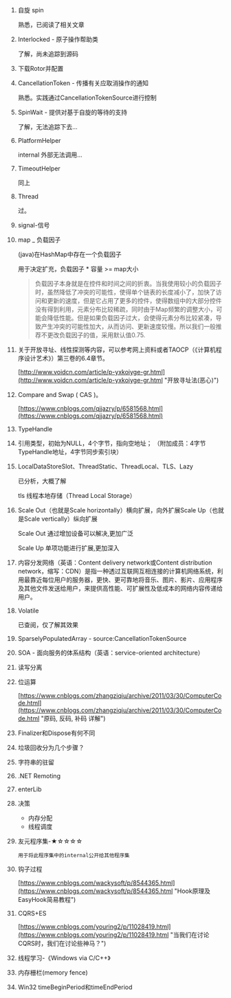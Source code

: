 1. 自旋 spin

	熟悉，已阅读了相关文章

1. Interlocked - 原子操作帮助类

	了解，尚未追踪到源码

1. 下载Rotor并配置
1. CancellationToken - 传播有关应取消操作的通知

	熟悉。实践通过CancellationTokenSource进行控制

1. SpinWait - 提供对基于自旋的等待的支持

	了解，无法追踪下去...		

1. PlatformHelper

	internal 外部无法调用...

1. TimeoutHelper

	同上	

1. Thread

	过。

2. signal-信号
	

3. map _ 负载因子

	(java)在HashMap中存在一个负载因子

	用于决定扩充，负载因子 * 容量 >= map大小

	> 负载因子本身就是在控件和时间之间的折衷。当我使用较小的负载因子时，虽然降低了冲突的可能性，使得单个链表的长度减小了，加快了访问和更新的速度，但是它占用了更多的控件，使得数组中的大部分控件没有得到利用，元素分布比较稀疏，同时由于Map频繁的调整大小，可能会降低性能。但是如果负载因子过大，会使得元素分布比较紧凑，导致产生冲突的可能性加大，从而访问、更新速度较慢。所以我们一般推荐不更改负载因子的值，采用默认值0.75.

4. 关于开放寻址、线性探测等内容，可以参考网上资料或者TAOCP（《计算机程序设计艺术》）第三卷的6.4章节。

	[http://www.voidcn.com/article/p-yxkoiyge-gr.html](http://www.voidcn.com/article/p-yxkoiyge-gr.html "开放寻址法(恶心)")

5. Compare and Swap ( CAS )。 

	[https://www.cnblogs.com/qjjazry/p/6581568.html](https://www.cnblogs.com/qjjazry/p/6581568.html)	
6. TypeHandle
7. 引用类型，初始为NULL，4个字节，指向空地址；
（附加成员：4字节TypeHandle地址，4字节同步索引块）
9. LocalDataStoreSlot、ThreadStatic、ThreadLocal<T>、TLS、Lazy<T>

	已分析，大概了解

	tls 线程本地存储（Thread Local Storage）

	

10. Scale Out（也就是Scale horizontally）横向扩展，向外扩展Scale Up（也就是Scale vertically）纵向扩展

	Scale Out 通过增加设备可以解决,更加广泛

	Scale Up 单项功能进行扩展,更加深入

11. 内容分发网络（英语：Content delivery network或Content distribution network，缩写：CDN）是指一种透过互联网互相连接的计算机网络系统，利用最靠近每位用户的服务器，更快、更可靠地将音乐、图片、影片、应用程序及其他文件发送给用户，来提供高性能、可扩展性及低成本的网络内容传递给用户。
12. Volatile

	已查阅，仅了解其效果

13. SparselyPopulatedArray<CancellationCallbackInfo> - source:CancellationTokenSource


14. SOA - 面向服务的体系结构（英语：service-oriented architecture）


15. 读写分离


16. 位运算
	
	[https://www.cnblogs.com/zhangziqiu/archive/2011/03/30/ComputerCode.html](https://www.cnblogs.com/zhangziqiu/archive/2011/03/30/ComputerCode.html "原码, 反码, 补码 详解")

23. Finalizer和Dispose有何不同
24. 垃圾回收分为几个步骤？
25. 字符串的驻留
26. .NET Remoting
27. enterLib
28. 决策
	- 内存分配
	- 线程调度
	
29. 友元程序集-★☆☆☆☆
	
		用于将此程序集中的internal公开给其他程序集
30. 钩子过程

	[https://www.cnblogs.com/wackysoft/p/8544365.html](https://www.cnblogs.com/wackysoft/p/8544365.html "Hook原理及EasyHook简易教程")

31. CQRS+ES

	[https://www.cnblogs.com/youring2/p/11028419.html](https://www.cnblogs.com/youring2/p/11028419.html "当我们在讨论CQRS时，我们在讨论些神马？")

32. 线程学习-《Windows via C/C++》
33. 内存栅栏(memory fence)
34. Win32 timeBeginPeriod和timeEndPeriod